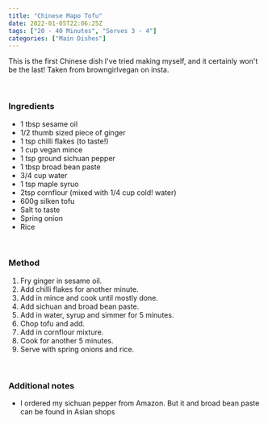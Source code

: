 ```yaml
---
title: "Chinese Mapo Tofu"
date: 2022-01-05T22:06:25Z
tags: ["20 - 40 Minutes", "Serves 3 - 4"]
categories: ["Main Dishes"]
---
```

This is the first Chinese dish I've tried making myself, and it certainly won't be the last! Taken from browngirlvegan on insta.
&nbsp;

&nbsp;
### Ingredients
* 1 tbsp sesame oil
* 1/2 thumb sized piece of ginger
* 1 tsp chilli flakes (to taste!)
* 1 cup vegan mince
* 1 tsp ground sichuan pepper
* 1 tbsp broad bean paste
* 3/4 cup water
* 1 tsp maple syruo
* 2tsp cornflour (mixed with 1/4 cup cold! water)
* 600g silken tofu
* Salt to taste
* Spring onion
* Rice
&nbsp;

&nbsp;
### Method
1. Fry ginger in sesame oil.
2. Add chilli flakes for another minute.
3. Add in mince and cook until mostly done.
4. Add sichuan and broad bean paste.
5. Add in water, syrup and simmer for 5 minutes.
6. Chop tofu and add.
7. Add in cornflour mixture.
8. Cook for another 5 minutes.
9. Serve with spring onions and rice.
&nbsp;

&nbsp;
### Additional notes
* I ordered my sichuan pepper from Amazon. But it and broad bean paste can be found in Asian shops

